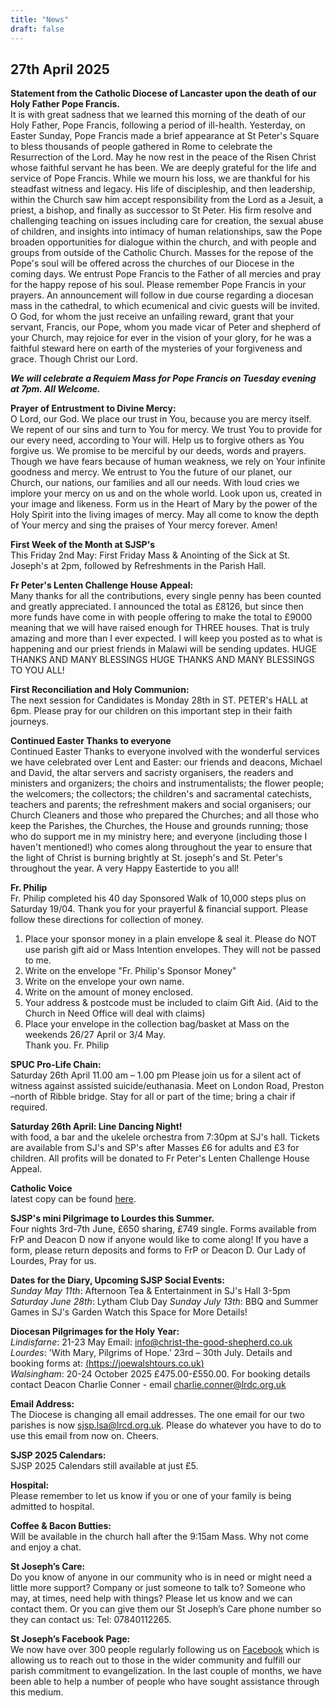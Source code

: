 ```yaml
---
title: "News"
draft: false
---
```

## 27th April 2025

**Statement from the Catholic Diocese of Lancaster upon the death of our Holy Father Pope Francis.**  
It is with great sadness that we learned this morning of the death of our Holy Father, Pope Francis, following a period of ill-health. Yesterday, on Easter Sunday, Pope Francis made a brief appearance at St Peter's Square to bless thousands of people gathered in Rome to celebrate the Resurrection of the Lord. May he now rest in the peace of the Risen Christ whose faithful servant he has been. We are deeply grateful for the life and service of Pope Francis. While we mourn his loss, we are thankful for his steadfast witness and legacy. His life of discipleship, and then leadership, within the Church saw him accept responsibility from the Lord as a Jesuit, a priest, a bishop, and finally as successor to St Peter. His firm resolve and challenging teaching on issues including care for creation, the sexual abuse of children, and insights into intimacy of human relationships, saw the Pope broaden opportunities for dialogue within the church, and with people and groups from outside of the Catholic Church. Masses for the repose of the Pope's soul will be offered across the churches of our Diocese in the coming days. We entrust Pope Francis to the Father of all mercies and pray for the happy repose of his soul. Please remember Pope Francis in your prayers. An announcement will follow in due course regarding a diocesan mass in the cathedral, to which ecumenical and civic guests will be invited. O God, for whom the just receive an unfailing reward, grant that your servant, Francis, our Pope, whom you made vicar of Peter and shepherd of your Church, may rejoice for ever in the vision of your glory, for he was a faithful steward here on earth of the mysteries of your forgiveness and grace. Though Christ our Lord.

***We will celebrate a Requiem Mass for Pope Francis on Tuesday evening at 7pm. All Welcome.***  

**Prayer of Entrustment to Divine Mercy:**  
O Lord, our God. We place our trust in You, because you are mercy itself. We repent of our sins and turn to You for mercy. We trust You to provide for our every need, according to Your will. Help us to forgive others as You forgive us. We promise to be merciful by our deeds, words and prayers. Though we have fears because of human weakness, we rely on Your infinite goodness and mercy. We entrust to You the future of our planet, our Church, our nations, our families and all our needs. With loud cries we implore your mercy on us
and on the whole world. Look upon us, created in your image and likeness. Form us in the Heart of Mary by the power of the Holy Spirit into the living images of mercy. May all come to know the depth of Your mercy and sing the praises of Your mercy forever. Amen!

**First Week of the Month at SJSP's**  
This Friday 2nd May: First Friday Mass & Anointing of the Sick at St. Joseph's at 2pm, followed by Refreshments in the Parish Hall.

**Fr Peter's Lenten Challenge House Appeal:**  
Many thanks for all the contributions, every single penny has been counted and greatly appreciated. I announced the total as £8126, but since then more funds have come in with people offering to make the total to £9000 meaning that we will have raised enough for THREE houses. That is truly amazing and more than I ever expected. I will keep you posted as to what is happening and our priest friends in Malawi will be sending updates. HUGE THANKS AND MANY BLESSINGS HUGE THANKS AND MANY BLESSINGS TO YOU ALL!

**First Reconciliation and Holy Communion:**  
The next session for Candidates is Monday 28th in ST. PETER's HALL at 6pm. Please pray for our children on this important step in their faith journeys.

**Continued Easter Thanks to everyone**  
Continued Easter Thanks to everyone involved with the wonderful services we have celebrated over Lent and Easter: our friends and deacons, Michael and David, the altar servers and sacristy organisers, the readers and ministers and organizers; the choirs and instrumentalists; the flower people; the welcomers; the collectors; the children's and sacramental catechists, teachers and parents; the refreshment makers and social organisers; our Church Cleaners and those who prepared the Churches; and all those who keep the Parishes, the Churches, the House and grounds running; those who do support me in my ministry here; and everyone (including those I haven't mentioned!) who comes along throughout the year to ensure that the light of Christ is burning brightly at St. joseph's and St. Peter's throughout the year. A very Happy Eastertide to you all!

**Fr. Philip**  
Fr. Philip completed his 40 day Sponsored Walk of 10,000 steps plus on Saturday 19/04. Thank you for your prayerful & financial support. Please follow these directions for collection of money.  

1. Place your sponsor money in a plain envelope & seal it. Please do NOT use parish gift aid or Mass Intention envelopes. They will not be passed to me.  
2. Write on the envelope "Fr. Philip's Sponsor Money"  
3. Write on the envelope your own name.  
4. Write on the amount of money enclosed.  
5. Your address & postcode must be included to claim Gift Aid. (Aid to the Church in Need Office will deal with claims)  
6. Place your envelope in the collection bag/basket at Mass on the weekends 26/27 April or 3/4 May.  
Thank you. Fr. Philip  

**SPUC Pro-Life Chain:**  
Saturday 26th April 11.00 am – 1.00 pm Please join us for a silent act of witness against assisted suicide/euthanasia. Meet on London Road, Preston –north of Ribble bridge. Stay for all or part of the time; bring a chair if required.

**Saturday 26th April: Line Dancing Night!**  
with food, a bar and the ukelele orchestra from 7:30pm at SJ's hall. Tickets are available from SJ's and SP's after Masses £6 for adults and £3 for children. All profits will be donated to Fr Peter's Lenten Challenge House Appeal.

**Catholic Voice**  
latest copy can be found [here](https://issuu.com/cathcom/docs/lancaster_voice_april_2025).

**SJSP's mini Pilgrimage to Lourdes this Summer.**  
Four nights 3rd-7th June, £650 sharing, £749 single. Forms available from FrP and Deacon D now if anyone would like to come along! If you have a form, please return deposits and forms to FrP or Deacon D. Our Lady of Lourdes, Pray for us.  

**Dates for the Diary, Upcoming SJSP Social Events:**  
*Sunday May 11th*: Afternoon Tea & Entertainment in SJ's Hall 3-5pm
*Saturday June 28th*: Lytham Club Day
*Sunday July 13th*: BBQ and Summer Games in SJ's Garden
Watch this Space for More Details!

**Diocesan Pilgrimages for the Holy Year:**  
*Lindisfarne*: 21-23 May Email: [info@christ-the-good-shepherd.co.uk](mailto:info@christ-the-good-shepherd.co.uk)  
*Lourdes*: 'With Mary, Pilgrims of Hope.' 23rd – 30th July. Details and booking forms at: [(https://joewalshtours.co.uk)](https://joewalshtours.co.uk)  
*Walsingham*: 20-24 October 2025 £475.00-£550.00. For booking details contact Deacon Charlie Conner - email [charlie.conner@lrdc.org.uk](mailto:charlie.conner@lrdc.org.uk)  

**Email Address:**  
The Diocese is changing all email addresses. The one email for our two parishes is now [sjsp.lsa@lrcd.org.uk](mailto:sjsp.lsa@lrcd.org.uk). Please do whatever you have to do to use this email from now on. Cheers.  

**SJSP 2025 Calendars:**  
SJSP 2025 Calendars still available at just £5.  

**Hospital:**  
Please remember to let us know if you or one of your family is being admitted to hospital.

**Coffee & Bacon Butties:**  
Will be available in the church hall after the 9:15am Mass. Why not come and enjoy a chat.

**St Joseph’s Care:**  
Do you know of anyone in our community who is in need or might need a little more support? Company or just someone to talk to? Someone who may, at times, need help with things? Please let us know and we can contact them. Or you can give them our St Joseph’s Care phone number so they can contact us: Tel: 07840112265.

**St Joseph’s Facebook Page:**  
We now have over 300 people regularly following us on [Facebook](https://www.facebook.com/pages/St-Josephs-Roman-Catholic-Church-Ansdell/230000653837017) which is allowing us to reach out to those in the wider community and fulfill our parish commitment to evangelization. In the last couple of months, we have been able to help a number of people who have sought assistance through this medium.
